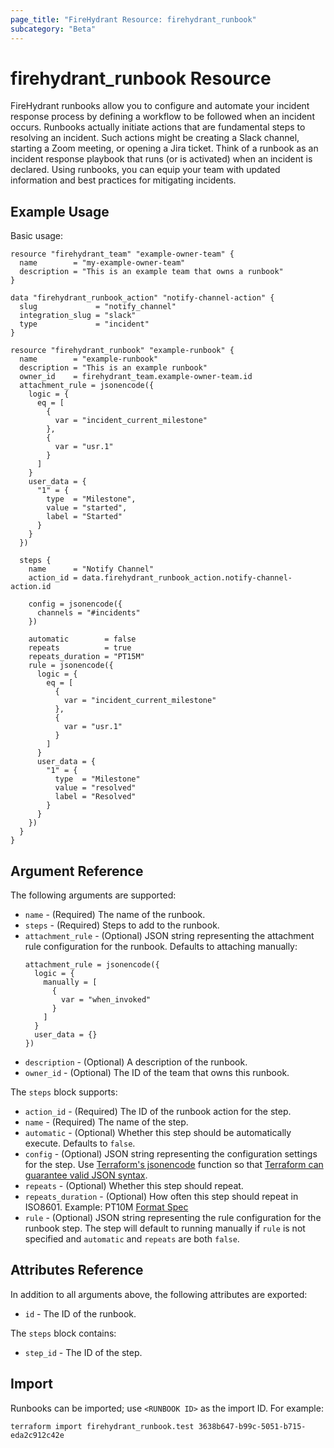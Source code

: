```yaml
---
page_title: "FireHydrant Resource: firehydrant_runbook"
subcategory: "Beta"
---
```


# firehydrant_runbook Resource

FireHydrant runbooks allow you to configure and automate your incident response process by defining a workflow
to be followed when an incident occurs. Runbooks actually initiate actions that are fundamental steps to
resolving an incident. Such actions might be creating a Slack channel, starting a Zoom meeting, or opening
a Jira ticket. Think of a runbook as an incident response playbook that runs (or is activated) when
an incident is declared. Using runbooks, you can equip your team with updated information and best practices
for mitigating incidents.

## Example Usage

Basic usage:
```hcl
resource "firehydrant_team" "example-owner-team" {
  name        = "my-example-owner-team"
  description = "This is an example team that owns a runbook"
}

data "firehydrant_runbook_action" "notify-channel-action" {
  slug             = "notify_channel"
  integration_slug = "slack"
  type             = "incident"
}

resource "firehydrant_runbook" "example-runbook" {
  name        = "example-runbook"
  description = "This is an example runbook"
  owner_id    = firehydrant_team.example-owner-team.id
  attachment_rule = jsonencode({
    logic = {
      eq = [
        {
          var = "incident_current_milestone"
        },
        {
          var = "usr.1"
        }
      ]
    }
    user_data = {
      "1" = {
        type  = "Milestone",
        value = "started",
        label = "Started"
      }
    }
  })

  steps {
    name      = "Notify Channel"
    action_id = data.firehydrant_runbook_action.notify-channel-action.id

    config = jsonencode({
      channels = "#incidents"
    })

    automatic        = false
    repeats          = true
    repeats_duration = "PT15M"
    rule = jsonencode({
      logic = {
        eq = [
          {
            var = "incident_current_milestone"
          },
          {
            var = "usr.1"
          }
        ]
      }
      user_data = {
        "1" = {
          type  = "Milestone"
          value = "resolved"
          label = "Resolved"
        }
      }
    })
  }
}
```

## Argument Reference

The following arguments are supported:

* `name` - (Required) The name of the runbook.
* `steps` - (Required) Steps to add to the runbook.
* `attachment_rule` - (Optional) JSON string representing the attachment rule configuration for the runbook. 
  Defaults to attaching manually:
  ```hcl
  attachment_rule = jsonencode({
    logic = {
      manually = [
        {
          var = "when_invoked"
        }
      ]
    }
    user_data = {}
  })
  ```
* `description` - (Optional) A description of the runbook.
* `owner_id` - (Optional) The ID of the team that owns this runbook.

The `steps` block supports:

* `action_id` - (Required) The ID of the runbook action for the step.
* `name` - (Required) The name of the step.
* `automatic` - (Optional) Whether this step should be automatically execute.
  Defaults to `false`.
* `config` - (Optional) JSON string representing the configuration settings for the step. 
  Use [Terraform's jsonencode](https://www.terraform.io/language/functions/jsonencode) 
  function so that [Terraform can guarantee valid JSON syntax](https://www.terraform.io/language/expressions/strings#generating-json-or-yaml).
* `repeats` - (Optional) Whether this step should repeat.
* `repeats_duration` - (Optional) How often this step should repeat in ISO8601. 
  Example: PT10M [Format Spec](https://www.digi.com/resources/documentation/digidocs/90001437-13/reference/r_iso_8601_duration_format.htm)
* `rule` - (Optional) JSON string representing the rule configuration for the runbook step.
  The step will default to running manually if `rule` is not specified and `automatic` and `repeats` are both `false`.

## Attributes Reference

In addition to all arguments above, the following attributes are exported:

* `id` - The ID of the runbook.

The `steps` block contains:

* `step_id` - The ID of the step.

## Import

Runbooks can be imported; use `<RUNBOOK ID>` as the import ID. For example:

```shell
terraform import firehydrant_runbook.test 3638b647-b99c-5051-b715-eda2c912c42e
```
